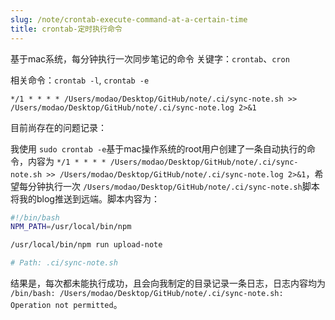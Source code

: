 ```yaml
---
slug: /note/crontab-execute-command-at-a-certain-time
title: crontab-定时执行命令
---
```

基于mac系统，每分钟执行一次同步笔记的命令
关键字：`crontab`、`cron`

相关命令：`crontab -l`, `crontab -e`

```
*/1 * * * * /Users/modao/Desktop/GitHub/note/.ci/sync-note.sh >> /Users/modao/Desktop/GitHub/note/.ci/sync-note.log 2>&1
```


目前尚存在的问题记录：

我使用 `sudo crontab -e`基于mac操作系统的root用户创建了一条自动执行的命令，内容为 `*/1 * * * * /Users/modao/Desktop/GitHub/note/.ci/sync-note.sh >> /Users/modao/Desktop/GitHub/note/.ci/sync-note.log 2>&1`，希望每分钟执行一次 `/Users/modao/Desktop/GitHub/note/.ci/sync-note.sh`脚本将我的blog推送到远端。脚本内容为：
```sh
#!/bin/bash
NPM_PATH=/usr/local/bin/npm

/usr/local/bin/npm run upload-note

# Path: .ci/sync-note.sh

```

结果是，每次都未能执行成功，且会向我制定的目录记录一条日志，日志内容均为 `/bin/bash: /Users/modao/Desktop/GitHub/note/.ci/sync-note.sh: Operation not permitted`。

